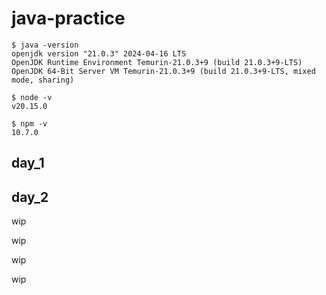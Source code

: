 # java-practice

```command
$ java -version
openjdk version "21.0.3" 2024-04-16 LTS
OpenJDK Runtime Environment Temurin-21.0.3+9 (build 21.0.3+9-LTS)
OpenJDK 64-Bit Server VM Temurin-21.0.3+9 (build 21.0.3+9-LTS, mixed mode, sharing)

$ node -v
v20.15.0

$ npm -v
10.7.0
```


## day_1
## day_2


wip

wip

wip

wip